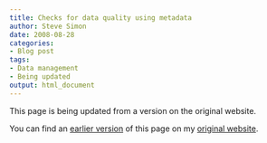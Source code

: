 ```yaml
---
title: Checks for data quality using metadata
author: Steve Simon
date: 2008-08-28
categories:
- Blog post
tags:
- Data management
- Being updated
output: html_document
---
```


This page is being updated from a version on the original website.

<!---More--->


You can find an [earlier version][sim1] of this page on my [original website][sim2].

[sim1]: http://www.pmean.com/08/CheckMetadata.html
[sim2]: http://www.pmean.com/original_site.html
